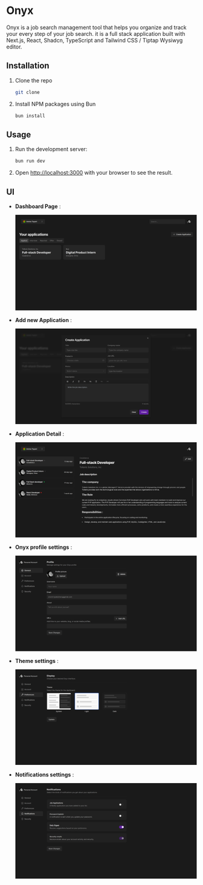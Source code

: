# Onyx

Onyx is a job search management tool that helps you organize and track your every step of your job search. it is a full stack application built with Next.js, React, Shadcn, TypeScript and Tailwind CSS / Tiptap Wysiwyg editor.

## Installation

1. Clone the repo

   ```sh
   git clone

   ```

2. Install NPM packages using Bun

   ```sh
   bun install
   ```

## Usage

1. Run the development server:

   ```sh
   bun run dev
   ```

2. Open [http://localhost:3000](http://localhost:3000) with your browser to see the result.


## UI


- **Dashboard Page** :

  ![dash-home](https://github.com/amine-tayani/onyxapp/blob/main/media/dashboard_home.png)

- **Add new Application** :

  ![new_app_modal](https://github.com/amine-tayani/onyxapp/blob/main/media/add_application_modal.png)

- **Application Detail** :

  ![app_detail](https://github.com/amine-tayani/onyxapp/blob/main/media/application_details.png)

- **Onyx profile settings** :

  ![profile_settings](https://github.com/amine-tayani/onyxapp/blob/main/media/profile_onyx.png)

- **Theme settings** :

  ![theme_settings](https://github.com/amine-tayani/onyxapp/blob/main/media/theme_settings.png)  

- **Notifications settings** :

  ![notifications_settings](https://github.com/amine-tayani/onyxapp/blob/main/media/notifications.png)